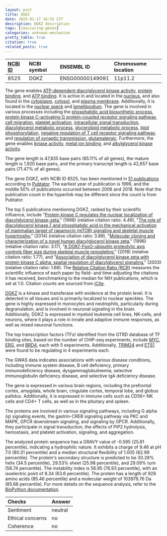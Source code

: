 ```yaml
---
layout: post
title: DGKZ
date: 2025-01-17 16:55 CST
description: DGKZ description
tags: [cooccuring-genes]
categories: unknown-mechanism
pretty_table: true
citation: true
related_posts: true
---
```




| [NCBI ID](https://www.ncbi.nlm.nih.gov/gene/8525) | NCBI symbol | ENSEMBL ID | Chromosome location |
| :-------- | :------- | :-------- | :------- |
| 8525  | DGKZ | ENSG00000149091 | 11p11.2 |



The gene enables [ATP-dependent diacylglycerol kinase activity](https://amigo.geneontology.org/amigo/term/GO:0004143), [protein binding](https://amigo.geneontology.org/amigo/term/GO:0005515), and [ATP binding](https://amigo.geneontology.org/amigo/term/GO:0005524). It is active in and located in the [nucleus](https://amigo.geneontology.org/amigo/term/GO:0005634), and also found in the [cytoplasm](https://amigo.geneontology.org/amigo/term/GO:0005737), [cytosol](https://amigo.geneontology.org/amigo/term/GO:0005829), and [plasma membrane](https://amigo.geneontology.org/amigo/term/GO:0005886). Additionally, it is located in the [nuclear speck](https://amigo.geneontology.org/amigo/term/GO:0016607) and [lamellipodium](https://amigo.geneontology.org/amigo/term/GO:0030027). The gene is involved in various processes including the [phosphatidic acid biosynthetic process](https://amigo.geneontology.org/amigo/term/GO:0006654), [protein kinase C-activating G protein-coupled receptor signaling pathway](https://amigo.geneontology.org/amigo/term/GO:0007205), [cell migration](https://amigo.geneontology.org/amigo/term/GO:0016477), [platelet activation](https://amigo.geneontology.org/amigo/term/GO:0030168), [intracellular signal transduction](https://amigo.geneontology.org/amigo/term/GO:0035556), [diacylglycerol metabolic process](https://amigo.geneontology.org/amigo/term/GO:0046339), [glycerolipid metabolic process](https://amigo.geneontology.org/amigo/term/GO:0046486), [lipid phosphorylation](https://amigo.geneontology.org/amigo/term/GO:0046834), [negative regulation of T cell receptor signaling pathway](https://amigo.geneontology.org/amigo/term/GO:0050860), and [regulation of synaptic transmission, glutamatergic](https://amigo.geneontology.org/amigo/term/GO:0051966). Furthermore, the gene enables [kinase activity](https://amigo.geneontology.org/amigo/term/GO:0016301), [metal ion binding](https://amigo.geneontology.org/amigo/term/GO:0046872), and [alkylglycerol kinase activity](https://amigo.geneontology.org/amigo/term/GO:0047649).


The gene length is 47,835 base pairs (65.11% of all genes), the mature length is 1,920 base pairs, and the primary transcript length is 42,657 base pairs (71.47% of all genes).


The gene DGKZ, with NCBI ID 8525, has been mentioned in [51 publications](https://pubmed.ncbi.nlm.nih.gov/?term=%22DGKZ%22) according to [Pubtator](https://academic.oup.com/nar/article/47/W1/W587/5494727). The earliest year of publication is 1996, and the middle 50% of publications occurred between 2006 and 2018. Note that the publication count in the hyperlink may be different since the count is from Pubtator.


The top 5 publications mentioning DGKZ, ranked by their scientific influence, include "[Protein kinase C regulates the nuclear localization of diacylglycerol kinase-zeta.](https://pubmed.ncbi.nlm.nih.gov/9716136)" (1998) (relative citation ratio: 4.49), "[The role of diacylglycerol kinase ζ and phosphatidic acid in the mechanical activation of mammalian target of rapamycin (mTOR) signaling and skeletal muscle hypertrophy.](https://pubmed.ncbi.nlm.nih.gov/24302719)" (2014) (relative citation ratio: 3.89), "[Molecular cloning and characterization of a novel human diacylglycerol kinase zeta.](https://pubmed.ncbi.nlm.nih.gov/8626588)" (1996) (relative citation ratio: 3.17), "[A DGKζ-FoxO-ubiquitin proteolytic axis controls fiber size during skeletal muscle remodeling.](https://pubmed.ncbi.nlm.nih.gov/29764991)" (2018) (relative citation ratio: 1.77), and "[Association of diacylglycerol kinase zeta with protein kinase C alpha: spatial regulation of diacylglycerol signaling.](https://pubmed.ncbi.nlm.nih.gov/12629049)" (2003) (relative citation ratio: 1.66). The [Relative Citation Ratio (RCR)](https://journals.plos.org/plosbiology/article?id=10.1371/journal.pbio.1002541) measures the scientific influence of each paper by field- and time-adjusting the citations it has received, benchmarking to the median for NIH publications, which is set at 1.0. Citation counts are sourced from [iCite](https://icite.od.nih.gov).


[DGKZ](https://www.proteinatlas.org/ENSG00000149091-DGKZ) is a kinase and transferase with evidence at the protein level. It is detected in all tissues and is primarily localized to nuclear speckles. The gene is highly expressed in monocytes and neutrophils, particularly during degranulation, and is involved in neuronal signaling in the brain. Additionally, DGKZ is expressed in myeloid leukemia cell lines, NK-cells, and neurons, where it plays a role in innate and adaptive immune responses, as well as mixed neuronal functions.


The top transcription factors (TFs) identified from the GTRD database of TF binding sites, based on the number of CHIP-seq experiments, include [MYC](https://www.ncbi.nlm.nih.gov/gene/4609), [ERG](https://www.ncbi.nlm.nih.gov/gene/2078), and [BRD4](https://www.ncbi.nlm.nih.gov/gene/23476), each with 5 experiments. Additionally, [TRIM24](https://www.ncbi.nlm.nih.gov/gene/8805) and [ETS1](https://www.ncbi.nlm.nih.gov/gene/2113) were found to be regulating in 4 experiments each.



The GWAS data indicates associations with various disease conditions, including immune system disease, B cell deficiency, primary immunodeficiency disease, dysgammaglobulinemia, selective immunoglobulin deficiency disease, and selective IgA deficiency disease.



The gene is expressed in various brain regions, including the prefrontal cortex, amygdala, whole brain, cingulate cortex, temporal lobe, and globus pallidus. Additionally, it is expressed in immune cells such as CD56+ NK cells and CD4+ T cells, as well as in the pituitary and spleen.


The proteins are involved in various signaling pathways, including G alpha (q) signaling events, the gastrin-CREB signaling pathway via PKC and MAPK, GPCR downstream signaling, and signaling by GPCR. Additionally, they participate in signal transduction, the effects of PIP2 hydrolysis, hemostasis, and platelet activation, signaling, and aggregation.



The analyzed protein sequence has a GRAVY value of -0.595 (25.81 percentile), indicating a hydrophilic nature. It exhibits a charge of 9.46 at pH 7.0 (80.31 percentile) and a median structural flexibility of 1.005 (62.99 percentile). The protein's secondary structure is predicted to be 30.28% helix (34.5 percentile), 29.53% sheet (25.98 percentile), and 29.09% turn (56.74 percentile). The instability index is 56.95 (76.93 percentile), with an isoelectric point of 8.34 (63.6 percentile). The protein has a length of 928 amino acids (85.46 percentile) and a molecular weight of 103979.76 Da (85.66 percentile). For more details on the sequence analysis, refer to the [BioPython documentation](https://biopython.org/docs/1.75/api/Bio.SeqUtils.ProtParam.html).





| Checks    | Answer |
| :-------- | :------- |
| Sentiment  | neutral   |
| Ethical concerns | no     |
| Coherence    | no    |